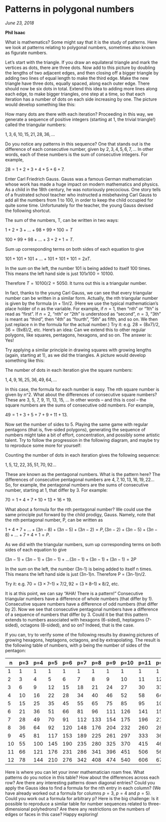 # Patterns in polygonal numbers 
*June 23, 2018*

**Phil Isaac**

What is mathematics? Some might say that it is the study of patterns. Here we look at patterns relating to polygonal numbers, sometimes also known as figurate numbers.

Let’s start with the triangle. If you draw an equilateral triangle and mark the vertices as dots, there are three dots. Now add to this picture by doubling the lengths of two adjacent edges, and then closing off a bigger triangle by adding two lines of equal length to make the third edge. Make the new triangle have three dots, equally spaced, along each outer edge. There should now be six dots in total. Extend this idea to adding more lines along each edge, to make bigger triangles, one step at a time, so that each iteration has a number of dots on each side increasing by one. The picture would develop something like this:

How many dots are there with each iteration? Proceeding in this way, we generate a sequence of positive integers (starting at 1, the trivial triangle!) called the triangular numbers: 

$1, 3, 6, 10, 15, 21, 28, 36, \ldots$ 

Do you notice any patterns in this sequence? One that stands out is the difference of each consecutive number, given by $2, 3, 4, 5, 6, 7, \ldots$ In other words, each of these numbers is the sum of consecutive integers. For example, 

$28 = 1 + 2 + 3 + 4 + 5 + 6 + 7.$

Enter Carl Friedrich Gauss. Gauss was a famous German mathematician whose work has made a huge impact on modern mathematics and physics. As a child in the 18th century, he was notoriously precocious. One story tells of a frustrated school teacher who instructed a misbehaving Carl Gauss to add all the numbers from 1 to 100, in order to keep the child occupied for quite some time. Unfortunately for the teacher, the young Gauss devised the following shortcut.

The sum of the numbers, T, can be written in two ways:
       
$1      +   2    +  3   + …  + 98 +  99   + 100   =  T$

$100 +  99  + 98   + … +  3    +   2    +  1      =  T.$

Sum up corresponding terms on both sides of each equation to give

$101 + 101 + 101 + … + 101 + 101 + 101 = 2 x T.$

In the sum on the left, the number 101 is being added to itself 100 times. This means the left hand side is just $101 x 100 = 10100.$ 

Therefore $T = 10100/2 = 5050.$ It turns out this is a triangular number. 

In fact, thanks to the young Carl Gauss, we can see that every triangular number can be written in a similar form. Actually, the nth triangular number is given by the formula $(n+1)n/2$. (Here we use the typical mathematician’s place holder of n as the variable. For example, if $n=1$, then “nth” or “1th” is read as “first”. If $n=2$, “nth” or “2th” is understood as “second”, $n=3$, “3th” is meant as “third”, then “4th” as “fourth”, “5th” as fifth, and so on. We then just replace n in the formula for the actual number.)
Try it: e.g. $28 = (8 x 7)/2, 36 = (9 x 8)/2$, etc.
Here’s an idea: Can we extend this to other regular polygons, like squares, pentagons, hexagons, and so on. The answer is: Yes!

Try applying a similar principle in drawing squares with growing lengths (again, starting at 1), as we did the triangles. A picture would develop something like this:

 

The number of dots in each iteration give the square numbers:

$1, 4, 9, 16, 25, 36, 49, 64, \ldots$

In this case, the formula for each number is easy. The nth square number is given by n^2. What about the differences of consecutive square numbers? These are 3, 5, 7, 9, 11, 13, 15, … In other words – and this is cool – the square numbers are the sums of consecutive odd numbers. For example, 

$49 = 1 + 3 + 5 + 7 + 9 + 11 + 13.$

Now set the number of sides to 5. Playing the same game with regular pentagons (that is, five-sided polygons), generating the sequence of numbers might take a bit of effort, concentration, and possibly some artistic talent. Try to follow the progression in the following diagram, and maybe try to reproduce some more for yourself:

 

Counting the number of dots in each iteration gives the following sequence:

$1, 5, 12, 22, 35, 51, 70, 92 \ldots$

These are known as the pentagonal numbers. What is the pattern here? The differences of consecutive pentagonal numbers are $4, 7, 10, 13, 16, 19, 22 …$ So, for example, the pentagonal numbers are the sums of consecutive number, starting at 1, that differ by 3. For example: 

$70 = 1 + 4 + 7+ 10 + 13 + 16 + 19.$
 
What about a formula for the nth pentagonal number? We could use the same principle put forward by the child prodigy, Gauss. Namely, note that the nth pentagonal number, P, can be written as 

$1        +      4      +     7    + …  + (3n-8) + (3n-5) + (3n-2) = P,
(3n-2) + (3n-5) + (3n-8) + … +   7        +     4     +     1      = P.$

As we did with the triangular numbers, sum up corresponding terms on both sides of each equation to give

$(3n-1) + (3n-1) + (3n-1) + … (3n-1) + (3n-1) + ( 3n-1) = 2P$

In the sum on the left, the number (3n-1) is being added to itself n times. This means the left hand side is just (3n-1)n. Therefore P = (3n-1)n/2.

Try it: e.g. $70 = (3 \times 7 – 1) \times 7/2, 92 = (3 \times 8 – 1) \times 8/2$, etc.

It is at this point, we can say “AHA! There is a pattern!” Consecutive triangular numbers have a difference of whole numbers (that differ by 1). Consecutive square numbers have a difference of odd numbers (that differ by 2). Now we see that consecutive pentagonal numbers have a difference of a sequence of numbers that differ by 3. Could it be that this pattern extends to numbers associated with hexagons (6-sided), heptagons (7-sided), octagons (8-sided), and so on? Indeed, that is the case.

If you can, try to verify some of the following results by drawing pictures of growing hexagons, heptagons, octagons, and by extrapolating. The result is the following table of numbers, with p being the number of sides of the pentagon:

| n |	p=3 |	p=4	|p=5 |p=6 | p=7 | p=8 | p=9 | p=10 | p=11 | p=12 |
|---|------|-----|----|----|-----|-----|-----|-----|-------|-----|
| 1 |	1   |	 1	| 1  |	1	 |1   |	1 |	1	|1	|1	|1|
| 2 |	3|	4|	5	|6	|7	|8	|9	|10|	11|	12|
| 3 |	6|	9|	12|	15	|18	|21	|24	|27	|30|	33|
| 4 |	10|	16|	22|	28	|34	|40	|46	|52	|58	|64|
| 5 |	15|	25|	35|	45	|55	|65	|75	|85	|95	|105|
| 6 |	21	|36|	51	|66	|81	|96	|111|	126|	141|	156|
| 7 |	28|	49|	70|	91|	112|	133	|154|	175|	196|	217|
| 8 |	36|	64|	92	|120	|148	|176|	204	|232|	260|	288|
| 9 |	45	|81|	117|	153	|189|	225	|261|	297|	333|	369
| 10|	55|	100|	145	|190	|235|	280|	325|	370|	415|	460|
| 11|	66	|121	|176	|231	|286	|341	|396	|451	|506|	561|
| 12|	78|	144	|210	|276	|342	|408|	474|	540|	606|	672|


Here is where you can let your inner mathematician roam free. What patterns do you notice in this table? How about the differences across each row? Are there any interesting patterns down diagonal entries? Could you apply the Gauss idea to find a formula for the nth entry in each column? (We have already worked out a formula for columns $p=3$, $p=4$ and $p=5$). Could you work out a formula for arbitrary p? Here is the big challenge: Is it possible to reproduce a similar table for number sequences related to three-dimensional polyhedrons? Are there any restrictions on the numbers of edges or faces in this case? Happy exploring!




